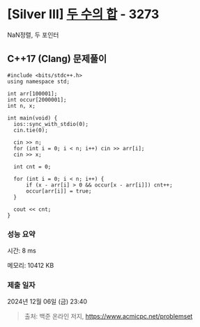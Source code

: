 # [Silver III] [두 수의 합](https://www.acmicpc.net/problem/3273) - 3273 

NaN정렬, 두 포인터

## C++17 (Clang) 문제풀이

```C++17 (Clang)
#include <bits/stdc++.h>
using namespace std;

int arr[100001];
int occur[2000001];
int n, x;

int main(void) {
  ios::sync_with_stdio(0);
  cin.tie(0);
  
  cin >> n;
  for (int i = 0; i < n; i++) cin >> arr[i];
  cin >> x;

  int cnt = 0;

  for (int i = 0; i < n; i++) {
      if (x - arr[i] > 0 && occur[x - arr[i]]) cnt++;
      occur[arr[i]] = true;
  }

  cout << cnt;
}
```

### 성능 요약

시간: 8 ms

메모리: 10412 KB

### 제출 일자

2024년 12월 06일 (금) 23:40

> 출처: 백준 온라인 저지, https://www.acmicpc.net/problemset 

